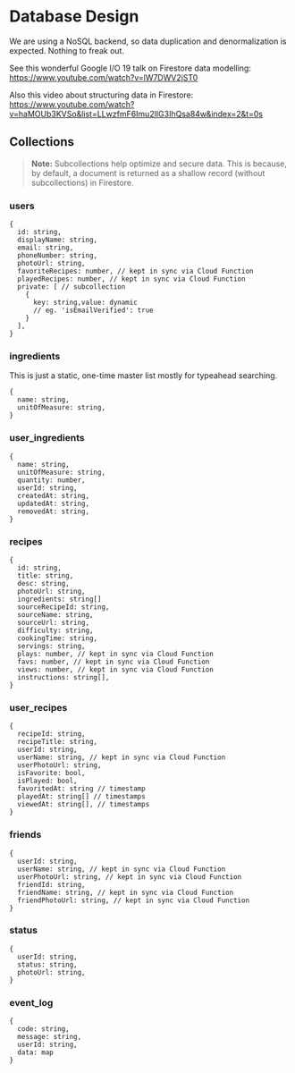# Database Design

We are using a NoSQL backend, so data duplication and denormalization is expected. Nothing to freak out.

See this wonderful Google I/O 19 talk on Firestore data modelling:  
https://www.youtube.com/watch?v=lW7DWV2jST0

Also this video about structuring data in Firestore:  
https://www.youtube.com/watch?v=haMOUb3KVSo&list=LLwzfmF6Imu2lIG3IhQsa84w&index=2&t=0s

## Collections

> **Note:** Subcollections help optimize and secure data. This is because, by default, a document is returned as a shallow record (without subcollections) in Firestore.

### users

```
{
  id: string,
  displayName: string,
  email: string,
  phoneNumber: string,
  photoUrl: string,
  favoriteRecipes: number, // kept in sync via Cloud Function
  playedRecipes: number, // kept in sync via Cloud Function
  private: [ // subcollection
    {
      key: string,value: dynamic
      // eg. 'isEmailVerified': true
    }
  ],
}
```

### ingredients

This is just a static, one-time master list mostly for typeahead searching.

```
{
  name: string,
  unitOfMeasure: string,
}
```

### user_ingredients

```
{
  name: string,
  unitOfMeasure: string,
  quantity: number,
  userId: string,
  createdAt: string,
  updatedAt: string,
  removedAt: string,
}
```

### recipes

```
{
  id: string,
  title: string,
  desc: string,
  photoUrl: string,
  ingredients: string[]
  sourceRecipeId: string,
  sourceName: string,
  sourceUrl: string,
  difficulty: string,
  cookingTime: string,
  servings: string,
  plays: number, // kept in sync via Cloud Function
  favs: number, // kept in sync via Cloud Function
  views: number, // kept in sync via Cloud Function
  instructions: string[],
}
```

### user_recipes

```
{
  recipeId: string,
  recipeTitle: string,
  userId: string,
  userName: string, // kept in sync via Cloud Function
  userPhotoUrl: string,
  isFavorite: bool,
  isPlayed: bool,
  favoritedAt: string // timestamp
  playedAt: string[] // timestamps
  viewedAt: string[], // timestamps
}
```

### friends

```
{
  userId: string,
  userName: string, // kept in sync via Cloud Function
  userPhotoUrl: string, // kept in sync via Cloud Function
  friendId: string,
  friendName: string, // kept in sync via Cloud Function
  friendPhotoUrl: string, // kept in sync via Cloud Function
}
```

### status

```
{
  userId: string,
  status: string,
  photoUrl: string,
}
```

### event_log

```
{
  code: string,
  message: string,
  userId: string,
  data: map
}
```
